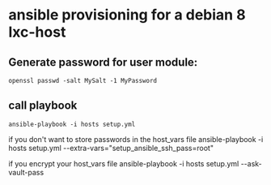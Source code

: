 # ansible provisioning for a debian 8 lxc-host

## Generate password for user module:
    openssl passwd -salt MySalt -1 MyPassword

## call playbook
    ansible-playbook -i hosts setup.yml

if you don't want to store passwords in the host_vars file
    ansible-playbook -i hosts setup.yml --extra-vars="setup_ansible_ssh_pass=root"

if you encrypt your host_vars file
	ansible-playbook -i hosts setup.yml --ask-vault-pass